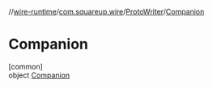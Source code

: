//[wire-runtime](../../../../index.md)/[com.squareup.wire](../../index.md)/[ProtoWriter](../index.md)/[Companion](index.md)

# Companion

[common]\
object [Companion](index.md)
